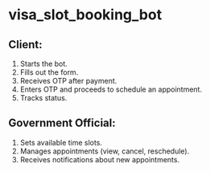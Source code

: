# visa_slot_booking_bot

## Client:

1. Starts the bot.
2. Fills out the form.
3. Receives OTP after payment.
4. Enters OTP and proceeds to schedule an appointment.
5. Tracks status. 

## Government Official:

1. Sets available time slots.
2. Manages appointments (view, cancel, reschedule).
3. Receives notifications about new appointments.
